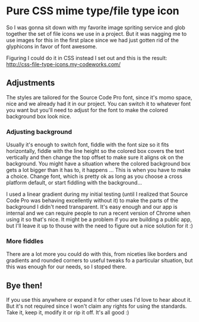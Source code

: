 # Pure CSS mime type/file type icon

So I was gonna sit down with my favorite image spriting service and glob together the set of file icons we use in a project. But it was nagging me to use images for this in the first place since we had just gotten rid of the glyphicons in favor of font awesome.

Figuring I could do it in CSS instead I set out and this is the result: http://css-file-type-icons.my-codeworks.com/

## Adjustments

The styles are tailored for the Source Code Pro font, since it's momo space, nice and we already had it in our project. You can switch it to whatever font you want but you'll need to adjust for the font to make the colored background box look nice.

### Adjusting background

Usually it's enough to switch font, fiddle with the font size so it fits horizontally, fiddle with the line height so the colored box covers the text vertically and then change the top offset to make sure it aligns ok on the background. You might have a situation where the colored background box gets a lot bigger than it has to, it happens ... This is when you have to make a choice. Change font, which is pretty ok as long as you choose a cross platform default, or start fiddling with the background...

I used a linear gradient during my initial testing (until I realized that Source Code Pro was behaving excellently without it) to make the parts of the background I didn't need transparent. It's easy enough and our app is internal and we can require people to run a recent version of Chrome when using it so that's nice. It might be a problem if you are building a public app, but I'll leave it up to thouse with the need to figure out a nice solution for it :)

### More fiddles

There are a lot more you could do with this, from niceties like borders and gradients and rounded corners to useful tweaks fo a particular situation, but this was enough for our needs, so I stoped there.

## Bye then!

If you use this anywhere or expand it for other uses I'd love to hear about it. But it's not required since I won't claim any rights for using the standards. Take it, keep it, modify it or rip it off. It's all good :)

